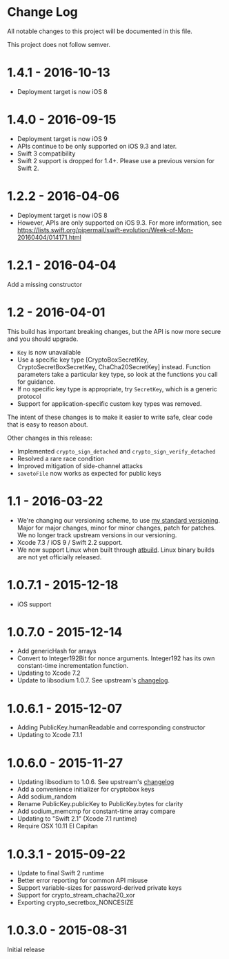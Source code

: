 # Change Log
All notable changes to this project will be documented in this file.

This project does not follow semver.

# 1.4.1 - 2016-10-13

* Deployment target is now iOS 8

# 1.4.0 - 2016-09-15

* Deployment target is now iOS 9
* APIs continue to be only supported on iOS 9.3 and later.  
* Swift 3 compatibility
* Swift 2 support is dropped for 1.4+.  Please use a previous version for Swift 2.

# 1.2.2 - 2016-04-06

* Deployment target is now iOS 8
* However, APIs are only supported on iOS 9.3.  For more information, see https://lists.swift.org/pipermail/swift-evolution/Week-of-Mon-20160404/014171.html

# 1.2.1 - 2016-04-04

Add a missing constructor

# 1.2 - 2016-04-01

This build has important breaking changes, but the API is now more secure and you should upgrade.

* `Key` is now unavailable
* Use a specific key type [CryptoBoxSecretKey, CryptoSecretBoxSecretKey, ChaCha20SecretKey] instead.  Function parameters take a particular key type, so look at the functions you call for guidance.
* If no specific key type is appropriate, try `SecretKey`, which is a generic protocol
* Support for application-specific custom key types was removed.

The intent of these changes is to make it easier to write safe, clear code that is easy to reason about.

Other changes in this release:

* Implemented `crypto_sign_detached` and `crypto_sign_verify_detached`
* Resolved a rare race condition
* Improved mitigation of side-channel attacks
* `savetoFile` now works as expected for public keys

# 1.1 - 2016-03-22

* We're changing our versioning scheme, to use [my standard versioning](http://faq.sealedabstract.com/why_not_semver/).  Major for major changes, minor for minor changes, patch for patches.  We no longer track upstream versions in our versioning.
* Xcode 7.3 / iOS 9 / Swift 2.2 support.
* We now support Linux when built through [atbuild](http://anarchytools.org).  Linux binary builds are not yet officially released.

# 1.0.7.1 - 2015-12-18

* iOS support

# 1.0.7.0 - 2015-12-14

* Add genericHash for arrays
* Convert to Integer192Bit for nonce arguments.  Integer192 has its own constant-time incrementation function.
* Updating to Xcode 7.2
* Update to libsodium 1.0.7.  See upstream's [changelog](https://github.com/jedisct1/libsodium/releases/tag/1.0.7).

# 1.0.6.1 - 2015-12-07

* Adding PublicKey.humanReadable and corresponding constructor
* Updating to Xcode 7.1.1

# 1.0.6.0 - 2015-11-27

* Updating libsodium to 1.0.6.  See upstream's [changelog](https://github.com/jedisct1/libsodium/releases/tag/1.0.6)
* Add a convenience initializer for cryptobox keys
* Add sodium_random
* Rename PublicKey.publicKey to PublicKey.bytes for clarity
* Add sodium_memcmp for constant-time array compare
* Updating to "Swift 2.1" (Xcode 7.1 runtime) 
* Require OSX 10.11 El Capitan


# 1.0.3.1 - 2015-09-22

* Update to final Swift 2 runtime
* Better error reporting for common API misuse
* Support variable-sizes for password-derived private keys
* Support for crypto_stream_chacha20_xor
* Exporting crypto_secretbox_NONCESIZE

# 1.0.3.0 - 2015-08-31

Initial release